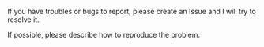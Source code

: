If you have troubles or bugs to report, please create an Issue and I will try to resolve it.

If possible, please describe how to reproduce the problem.
